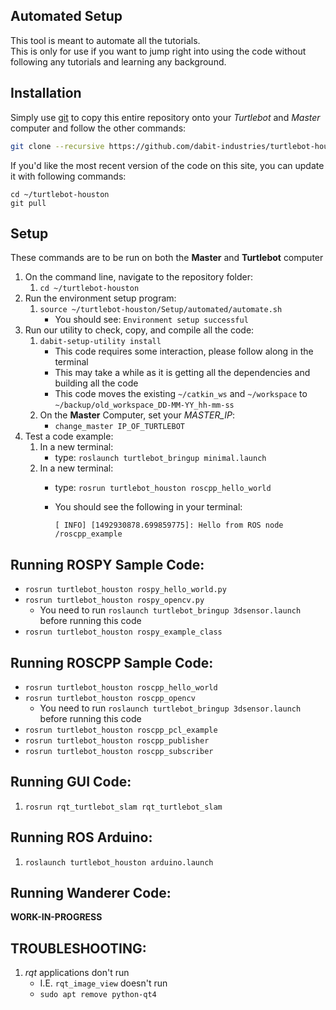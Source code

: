 ## Automated Setup
This tool is meant to automate all the tutorials.  
This is only for use if you want to jump right into using the code without following any tutorials and learning any background. 

## Installation
Simply use [git](http://rogerdudler.github.io/git-guide/
) to copy this entire repository onto your *Turtlebot* and *Master* computer and follow the other commands:
```bash
git clone --recursive https://github.com/dabit-industries/turtlebot-houston ~/turtlebot-houston
```

If you'd like the most recent version of the code on this site, you can update it with following commands:
```
cd ~/turtlebot-houston
git pull
```

## Setup
These commands are to be run on both the **Master** and **Turtlebot** computer
1. On the command line, navigate to the repository folder:
    1. `cd ~/turtlebot-houston`
2. Run the environment setup program:
    1. `source ~/turtlebot-houston/Setup/automated/automate.sh`
        * You should see: `Environment setup successful`
3. Run our utility to check, copy, and compile all the code:
    1. `dabit-setup-utility install`
        * This code requires some interaction, please follow along in the terminal
        * This may take a while as it is getting all the dependencies and building all the code
        * This code moves the existing `~/catkin_ws` and `~/workspace` to `~/backup/old_workspace_DD-MM-YY_hh-mm-ss`
    2. On the **Master** Computer, set your *MASTER_IP*:
        * `change_master IP_OF_TURTLEBOT`
4. Test a code example:
    1. In a new terminal:
        * type: `roslaunch turtlebot_bringup minimal.launch`
    2. In a new terminal:
        * type: `rosrun turtlebot_houston roscpp_hello_world`
        * You should see the following in your terminal:
        
            ```
            [ INFO] [1492930878.699859775]: Hello from ROS node /roscpp_example
            ```

## Running ROSPY Sample Code:
* `rosrun turtlebot_houston rospy_hello_world.py`
* `rosrun turtlebot_houston rospy_opencv.py`
    * You need to run `roslaunch turtlebot_bringup 3dsensor.launch` before running this code
* `rosrun turtlebot_houston rospy_example_class`

## Running ROSCPP Sample Code:
* `rosrun turtlebot_houston roscpp_hello_world`
* `rosrun turtlebot_houston roscpp_opencv`
    * You need to run `roslaunch turtlebot_bringup 3dsensor.launch` before running this code
* `rosrun turtlebot_houston roscpp_pcl_example`
* `rosrun turtlebot_houston roscpp_publisher`
* `rosrun turtlebot_houston roscpp_subscriber`

## Running GUI Code:
1. `rosrun rqt_turtlebot_slam rqt_turtlebot_slam`

## Running ROS Arduino:
1. `roslaunch turtlebot_houston arduino.launch`

## Running Wanderer Code:
**WORK-IN-PROGRESS**

## TROUBLESHOOTING:
1. *rqt* applications don't run
    * I.E. `rqt_image_view` doesn't run
    * `sudo apt remove python-qt4`

